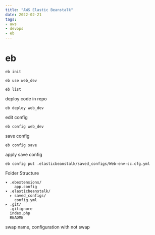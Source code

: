 ```yaml
---
title: "AWS Elastic Beanstalk"
date: 2022-02-21
tags:
- aws
- devops
- eb
---
```


# eb

```
eb init
```

```
eb use web_dev
```

```
eb list
```

deploy code in repo

```
eb deploy web_dev
```

edit config

```
eb config web_dev
```

save config

```
eb config save
```

apply save config

```
eb config put .elasticbeanstalk/saved_configs/Web-env-sc.cfg.yml
```

Folder Structure

```
▾ .ebextensions/
    app.config
▾ .elasticbeanstalk/
  ▸ saved_configs/
    config.yml
▸ .git/
  .gitignore
  index.php
  README
```

swap name, configuration with not swap


